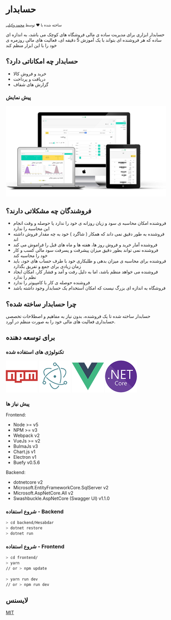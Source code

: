 # حسابدار

<p>
  <sub>ساخته شده با ❤︎ توسط
    <a href="https://twitter.com/muhammad_vakili">محمد وکیلی</a>
  </sub>
</p>

حسابدار ابزاری  برای مدیریت ساده ی مالی فروشگاه های کوچک می باشد، به اندازه ای ساده که هر فروشنده ای بتواند با یک آموزش 5 دقیقه ای، فعالیت های مالی روزمره ی خود را با این ابزار منظم کند

## حسابدار چه امکاناتی دارد؟

- خرید و فروش کالا
- دریافت و پرداخت
- گزارش های شفاف

### پیش نمایش

![Preview](screenshots/preview.jpg)

## فروشندگان چه مشکلاتی دارند؟

- فروشنده امکان محاسبه ی سود و زیان روزانه ی خود را ندارد یا حوصله و وقت انجام این محاسبه را ندارد
- فروشنده به طور دقیق نمی داند که همکار ( شاگرد ) خود به چه مقدار فروش داشته اند
- فروشنده آمار خرید و فروش روز ها، هفته ها و ماه های قبل را فراموش می کند
- فروشنده نمی تواند بطور دقیق میزان پیشرفت و پسرفت سود مالی کسب و کار خود را محاسبه کند
- فروشنده برای محاسبه ی میزان بدهی و طلبکاری خود با طرف حساب های خود، باید زمان زیادی برای جمع و تفریق بگذارد
- فروشنده می خواهد منظم باشد، اما به دلیل رفت و آمد و فشار کار، امکان ایجاد نظم را ندارد
- فروشنده حوصله ی کار با کامپیوتر را ندارد 
- فروشگاه به اندازه ای بزرگ نیست که امکان استخدام یک حسابدار وجود داشته باشد

## چرا حسابدار ساخته شده؟

حسابدار ساخته شده تا یک فروشنده، بدون نیاز به مفاهیم و اصطلاحات تخصصی حسابداری فعالیت های مالی خود را به صورت منظم در آورد.

## برای توسعه دهنده

### تکنولوژی های استفاده شده

![NPM](screenshots/npm.png)
![Electron](screenshots/electron.png)
![VueJs](screenshots/vuejs.png)
![dotnet core](screenshots/dotnetcore.png)

### پیش نیاز ها

Frontend:

- Node >= v5
- NPM >= v3
- Webpack v2
- VueJs >= v2
- BulmaJs v3
- Chart.js v1
- Electron v1
- Buefy v0.5.6

Backend:

- dotnetcore v2
- Microsoft.EntityFrameworkCore.SqlServer v2
- Microsoft.AspNetCore.All v2
- Swashbuckle.AspNetCore (Swagger UI) v1.1.0

### شروع استفاده - Backend

```bash
> cd backend/Hesabdar
> dotnet restore
> dotnet run
```

### شروع استفاده - Frontend

```bash
> cd frontend/
> yarn
// or > npm update

> yarn run dev
// or > npm run dev
```

## لایسنس


[MIT](https://github.com/mvakili/hesabdar/blob/master/LICENSE)
